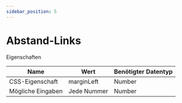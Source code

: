 ```yaml
---
sidebar_position: 5
---
```


# Abstand-Links

Eigenschaften

| Name              | Wert              | Benötigter Datentyp   |
| ----              | ----              | --------------------- |
| CSS-Eigenschaft   | marginLeft    | Number           |
| Mögliche Eingaben | Jede Nummer | Number           |